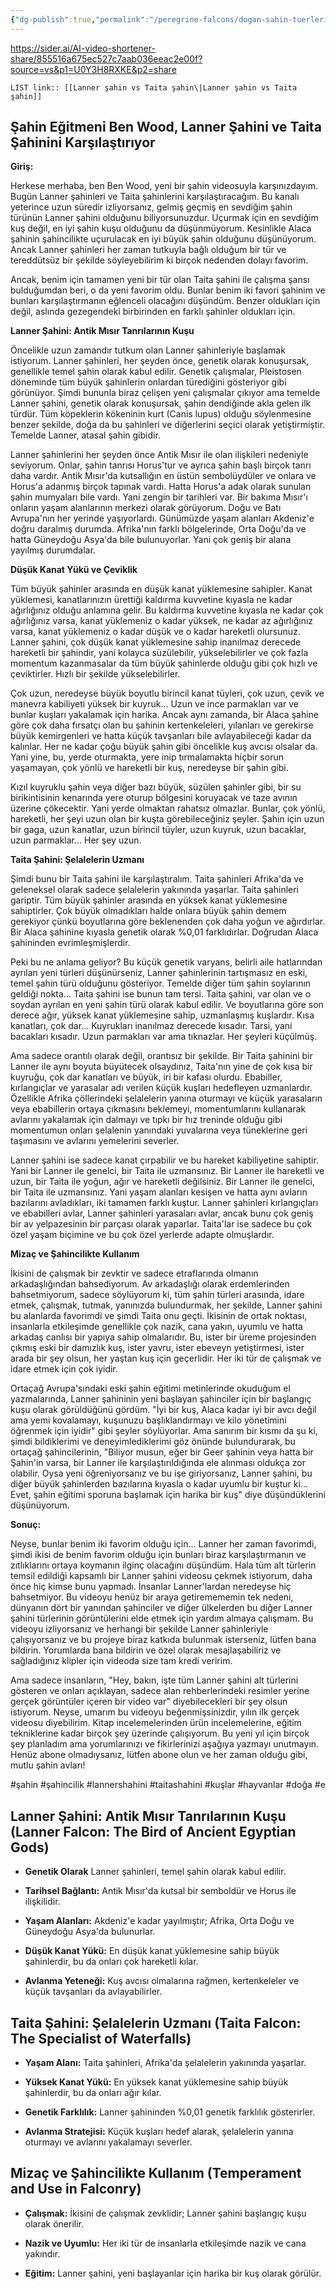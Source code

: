 ```yaml
---
{"dg-publish":true,"permalink":"/peregrine-falcons/dogan-sahin-tuerleri/5-lanner-sahin-vs-taita-sahin/"}
---
```


https://sider.ai/AI-video-shortener-share/855516a675ec527c7aab036eeac2e00f?source=vs&p1=U0Y3H8RXKE&p2=share 

`LIST link:: [[Lanner şahin vs Taita şahin\|Lanner şahin vs Taita şahin]]
`
## Şahin Eğitmeni Ben Wood, Lanner Şahini ve Taita Şahinini Karşılaştırıyor

**Giriş:**

Herkese merhaba, ben Ben Wood, yeni bir şahin videosuyla karşınızdayım. Bugün Lanner şahinleri ve Taita şahinlerini karşılaştıracağım. Bu kanalı yeterince uzun süredir izliyorsanız, gelmiş geçmiş en sevdiğim şahin türünün Lanner şahini olduğunu biliyorsunuzdur. Uçurmak için en sevdiğim kuş değil, en iyi şahin kuşu olduğunu da düşünmüyorum. Kesinlikle Alaca şahinin şahincilikte uçurulacak en iyi büyük şahin olduğunu düşünüyorum. Ancak Lanner şahinleri her zaman tutkuyla bağlı olduğum bir tür ve tereddütsüz bir şekilde söyleyebilirim ki birçok nedenden dolayı favorim. 

Ancak, benim için tamamen yeni bir tür olan Taita şahini ile çalışma şansı bulduğumdan beri, o da yeni favorim oldu. Bunlar benim iki favori şahinim ve bunları karşılaştırmanın eğlenceli olacağını düşündüm. Benzer oldukları için değil, aslında gezegendeki birbirinden en farklı şahinler oldukları için.

**Lanner Şahini: Antik Mısır Tanrılarının Kuşu**

Öncelikle uzun zamandır tutkum olan Lanner şahinleriyle başlamak istiyorum. Lanner şahinleri, her şeyden önce, genetik olarak konuşursak, genellikle temel şahin olarak kabul edilir. Genetik çalışmalar, Pleistosen döneminde tüm büyük şahinlerin onlardan türediğini gösteriyor gibi görünüyor. Şimdi bununla biraz çelişen yeni çalışmalar çıkıyor ama temelde Lanner şahini, genetik olarak konuşursak, şahin dendiğinde akla gelen ilk türdür. Tüm köpeklerin kökeninin kurt (Canis lupus) olduğu söylenmesine benzer şekilde, doğa da bu şahinleri ve diğerlerini seçici olarak yetiştirmiştir. Temelde Lanner, atasal şahin gibidir.

Lanner şahinlerini her şeyden önce Antik Mısır ile olan ilişkileri nedeniyle seviyorum. Onlar, şahin tanrısı Horus'tur ve ayrıca şahin başlı birçok tanrı daha vardır. Antik Mısır'da kutsallığın en üstün sembolüydüler ve onlara ve Horus'a adanmış birçok tapınak vardı. Hatta Horus'a adak olarak sunulan şahin mumyaları bile vardı. Yani zengin bir tarihleri var. Bir bakıma Mısır'ı onların yaşam alanlarının merkezi olarak görüyorum. Doğu ve Batı Avrupa'nın her yerinde yaşıyorlardı. Günümüzde yaşam alanları Akdeniz'e doğru daralmış durumda. Afrika'nın farklı bölgelerinde, Orta Doğu'da ve hatta Güneydoğu Asya'da bile bulunuyorlar. Yani çok geniş bir alana yayılmış durumdalar.

**Düşük Kanat Yükü ve Çeviklik**

Tüm büyük şahinler arasında en düşük kanat yüklemesine sahipler. Kanat yüklemesi, kanatlarınızın ürettiği kaldırma kuvvetine kıyasla ne kadar ağırlığınız olduğu anlamına gelir. Bu kaldırma kuvvetine kıyasla ne kadar çok ağırlığınız varsa, kanat yüklemeniz o kadar yüksek, ne kadar az ağırlığınız varsa, kanat yüklemeniz o kadar düşük ve o kadar hareketli olursunuz. Lanner şahini, çok düşük kanat yüklemesine sahip inanılmaz derecede hareketli bir şahindir, yani kolayca süzülebilir, yükselebilirler ve çok fazla momentum kazanmasalar da tüm büyük şahinlerde olduğu gibi çok hızlı ve çeviktirler. Hızlı bir şekilde yükselebilirler. 

Çok uzun, neredeyse büyük boyutlu birincil kanat tüyleri, çok uzun, çevik ve manevra kabiliyeti yüksek bir kuyruk... Uzun ve ince parmakları var ve bunlar kuşları yakalamak için harika. Ancak aynı zamanda, bir Alaca şahine göre çok daha fırsatçı olan bu şahinin kertenkeleleri, yılanları ve gerekirse büyük kemirgenleri ve hatta küçük tavşanları bile avlayabileceği kadar da kalınlar. Her ne kadar çoğu büyük şahin gibi öncelikle kuş avcısı olsalar da. Yani yine, bu, yerde oturmakta, yere inip tırmalamakta hiçbir sorun yaşamayan, çok yönlü ve hareketli bir kuş, neredeyse bir şahin gibi. 

Kızıl kuyruklu şahin veya diğer bazı büyük, süzülen şahinler gibi, bir su birikintisinin kenarında yere oturup bölgesini koruyacak ve taze avının üzerine çökecektir. Yani yerde olmaktan rahatsız olmazlar. Bunlar, çok yönlü, hareketli, her şeyi uzun olan bir kuşta görebileceğiniz şeyler. Şahin için uzun bir gaga, uzun kanatlar, uzun birincil tüyler, uzun kuyruk, uzun bacaklar, uzun parmaklar... Her şey uzun.

**Taita Şahini: Şelalelerin Uzmanı**

Şimdi bunu bir Taita şahini ile karşılaştıralım. Taita şahinleri Afrika'da ve geleneksel olarak sadece şelalelerin yakınında yaşarlar. Taita şahinleri gariptir. Tüm büyük şahinler arasında en yüksek kanat yüklemesine sahiptirler. Çok büyük olmadıkları halde onlara büyük şahin demem gerekiyor çünkü boyutlarına göre beklenenden çok daha yoğun ve ağırdırlar. Bir Alaca şahinine kıyasla genetik olarak %0,01 farklıdırlar. Doğrudan Alaca şahininden evrimleşmişlerdir. 

Peki bu ne anlama geliyor? Bu küçük genetik varyans, belirli aile hatlarından ayrılan yeni türleri düşünürseniz, Lanner şahinlerinin tartışmasız en eski, temel şahin türü olduğunu gösteriyor. Temelde diğer tüm şahin soylarının geldiği nokta... Taita şahini ise bunun tam tersi. Taita şahini, var olan ve o soydan ayrılan en yeni şahin türü olarak kabul edilir. Ve boyutlarına göre son derece ağır, yüksek kanat yüklemesine sahip, uzmanlaşmış kuşlardır. Kısa kanatları, çok dar... Kuyrukları inanılmaz derecede kısadır. Tarsi, yani bacakları kısadır. Uzun parmakları var ama tıknazlar. Her şeyleri küçülmüş. 

Ama sadece orantılı olarak değil, orantısız bir şekilde. Bir Taita şahinini bir Lanner ile aynı boyuta büyütecek olsaydınız, Taita'nın yine de çok kısa bir kuyruğu, çok dar kanatları ve büyük, iri bir kafası olurdu. Ebabiller, kırlangıçlar ve yarasalar adı verilen küçük kuşları hedefleyen uzmanlardır. Özellikle Afrika çöllerindeki şelalelerin yanına oturmayı ve küçük yarasaların veya ebabillerin ortaya çıkmasını beklemeyi, momentumlarını kullanarak avlarını yakalamak için dalmayı ve tıpkı bir hız treninde olduğu gibi momentumun onları şelalenin yanındaki yuvalarına veya tüneklerine geri taşımasını ve avlarını yemelerini severler. 

Lanner şahini ise sadece kanat çırpabilir ve bu hareket kabiliyetine sahiptir. Yani bir Lanner ile genelci, bir Taita ile uzmansınız. Bir Lanner ile hareketli ve uzun, bir Taita ile yoğun, ağır ve hareketli değilsiniz. Bir Lanner ile genelci, bir Taita ile uzmansınız. Yani yaşam alanları kesişen ve hatta aynı avların bazılarını avladıkları, iki tamamen farklı kuştur. Lanner şahinleri kırlangıçları ve ebabilleri avlar, Lanner şahinleri yarasaları avlar, ancak bunu çok geniş bir av yelpazesinin bir parçası olarak yaparlar. Taita'lar ise sadece bu çok özel yaşam biçimine ve bu çok özel yerlerde adapte olmuşlardır.

**Mizaç ve Şahincilikte Kullanım**

İkisini de çalışmak bir zevktir ve sadece etraflarında olmanın arkadaşlığından bahsediyorum. Av arkadaşlığı olarak erdemlerinden bahsetmiyorum, sadece söylüyorum ki, tüm şahin türleri arasında, idare etmek, çalışmak, tutmak, yanınızda bulundurmak, her şekilde, Lanner şahini bu alanlarda favorimdi ve şimdi Taita onu geçti. İkisinin de ortak noktası, insanlarla etkileşimde genellikle çok nazik, cana yakın, uyumlu ve hatta arkadaş canlısı bir yapıya sahip olmalarıdır. Bu, ister bir üreme projesinden çıkmış eski bir damızlık kuş, ister yavru, ister ebeveyn yetiştirmesi, ister arada bir şey olsun, her yaştan kuş için geçerlidir. Her iki tür de çalışmak ve idare etmek için çok iyidir.

Ortaçağ Avrupa'sındaki eski şahin eğitimi metinlerinde okuduğum el yazmalarında, Lanner şahininin yeni başlayan şahinciler için bir başlangıç ​​kuşu olarak görüldüğünü gördüm. "İyi bir kuş, Alaca kadar iyi bir avcı değil ama yemi kovalamayı, kuşunuzu başlıklandırmayı ve kilo yönetimini öğrenmek için iyidir" gibi şeyler söylüyorlar. Ama sanırım bir kısmı da şu ki, şimdi bildiklerimi ve deneyimlediklerimi göz önünde bulundurarak, bu ortaçağ şahincilerinin, "Biliyor musun, eğer bir Geer şahinin veya hatta bir Şahin'in varsa, bir Lanner ile karşılaştırıldığında ele alınması oldukça zor olabilir. Oysa yeni öğreniyorsanız ve bu işe giriyorsanız, Lanner şahini, bu diğer büyük şahinlerden bazılarına kıyasla o kadar uyumlu bir kuştur ki... Evet, şahin eğitimi sporuna başlamak için harika bir kuş" diye düşündüklerini düşünüyorum.

**Sonuç:**

Neyse, bunlar benim iki favorim olduğu için... Lanner her zaman favorimdi, şimdi ikisi de benim favorim olduğu için bunları biraz karşılaştırmanın ve zıtlıklarını ortaya koymanın ilginç olacağını düşündüm. Hala tüm alt türlerin temsil edildiği kapsamlı bir Lanner şahini videosu çekmek istiyorum, daha önce hiç kimse bunu yapmadı. İnsanlar Lanner'lardan neredeyse hiç bahsetmiyor. Bu videoyu henüz bir araya getiremememin tek nedeni, dünyanın dört bir yanından şahinciler ve diğer ülkelerden bu diğer Lanner şahini türlerinin görüntülerini elde etmek için yardım almaya çalışmam. Bu videoyu izliyorsanız ve herhangi bir şekilde Lanner şahinleriyle çalışıyorsanız ve bu projeye biraz katkıda bulunmak isterseniz, lütfen bana bildirin. Yorumlarda bana bildirin ve özel olarak mesajlaşabiliriz ve sağladığınız klipler için videoda size tam kredi veririm. 

Ama sadece insanların, "Hey, bakın, işte tüm Lanner şahini alt türlerini gösteren ve onları açıklayan, sadece alan rehberlerindeki resimler yerine gerçek görüntüler içeren bir video var" diyebilecekleri bir şey olsun istiyorum. Neyse, umarım bu videoyu beğenmişsinizdir, yılın ilk gerçek videosu diyebilirim. Kitap incelemelerinden ürün incelemelerine, eğitim tekniklerine kadar birçok şey üzerinde çalışıyorum. Bu yeni yıl için birçok şey planladım ama yorumlarınızı ve fikirlerinizi aşağıya yazmayı unutmayın. Henüz abone olmadıysanız, lütfen abone olun ve her zaman olduğu gibi, mutlu şahin avları!

#şahin #şahincilik #lannershahini #taitashahini #kuşlar #hayvanlar #doğa #e


## Lanner Şahini: Antik Mısır Tanrılarının Kuşu (Lanner Falcon: The Bird of Ancient Egyptian Gods)

- **Genetik Olarak** Lanner şahinleri, temel şahin olarak kabul edilir.

- **Tarihsel Bağlantı:** Antik Mısır'da kutsal bir semboldür ve Horus ile ilişkilidir.

- **Yaşam Alanları:** Akdeniz'e kadar yayılmıştır; Afrika, Orta Doğu ve Güneydoğu Asya'da bulunurlar.

- **Düşük Kanat Yükü:** En düşük kanat yüklemesine sahip büyük şahinlerdir, bu da onları çok hareketli kılar.

- **Avlanma Yeteneği:** Kuş avcısı olmalarına rağmen, kertenkeleler ve küçük tavşanları da avlayabilirler.

## Taita Şahini: Şelalelerin Uzmanı (Taita Falcon: The Specialist of Waterfalls)

- **Yaşam Alanı:** Taita şahinleri, Afrika'da şelalelerin yakınında yaşarlar.

- **Yüksek Kanat Yükü:** En yüksek kanat yüklemesine sahip büyük şahinlerdir, bu da onları ağır kılar.

- **Genetik Farklılık:** Lanner şahininden %0,01 genetik farklılık gösterirler.

- **Avlanma Stratejisi:** Küçük kuşları hedef alarak, şelalelerin yanına oturmayı ve avlarını yakalamayı severler.

## Mizaç ve Şahincilikte Kullanım (Temperament and Use in Falconry)

- **Çalışmak:** İkisini de çalışmak zevklidir; Lanner şahini başlangıç kuşu olarak önerilir.

- **Nazik ve Uyumlu:** Her iki tür de insanlarla etkileşimde nazik ve cana yakındır.

- **Eğitim:** Lanner şahini, yeni başlayanlar için harika bir kuş olarak görülür.

